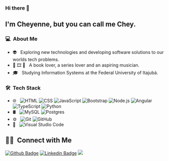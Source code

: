 ### Hi there 👋

## I'm Cheyenne, but you can call me Chey.

### 💻 &nbsp;About Me 

- 👽 &nbsp; Exploring new technologies and developing software solutions to our worlds tech problems.
- 📕 🎞️ 🎸 &nbsp; A book lover, a series lover and an aspiring musician.
- 🎓 &nbsp; Studying Information Systems at the Federal University of Itajubá.


### 🛠 &nbsp;Tech Stack

- 🌐 &nbsp;
  ![HTML](https://img.shields.io/badge/-HTML-333333?style=flat&logo=HTML5)
  ![CSS](https://img.shields.io/badge/-CSS-333333?style=flat&logo=CSS3&logoColor=1572B6)
  ![JavaScript](https://img.shields.io/badge/-JavaScript-333333?style=flat&logo=javascript)
  ![Bootstrap](https://img.shields.io/badge/-Bootstrap-333333?style=flat&logo=bootstrap&logoColor=563D7C)
  ![Node.js](https://img.shields.io/badge/-Node.js-333333?style=flat&logo=node.js)
  ![Angular](https://img.shields.io/badge/Angular-DD0031?style=for-the-badge&logo=angular&logoColor=white)
  ![TypeScript](https://img.shields.io/badge/TypeScript-007ACC?style=for-the-badge&logo=typescript&logoColor=white)
  ![Python](https://badges.aleen42.com/src/python.svg)
- 🛢 &nbsp;
  ![MySQL](https://img.shields.io/badge/MySQL-00000F?style=for-the-badge&logo=mysql&logoColor=white)
  ![Postgres](https://img.shields.io/badge/PostgreSQL-316192?style=for-the-badge&logo=postgresql&logoColor=white)
- ⚙️ &nbsp;
  ![Git](https://img.shields.io/badge/-Git-333333?style=flat&logo=git)
  ![GitHub](https://img.shields.io/badge/-GitHub-333333?style=flat&logo=github)
- 🔧 &nbsp;
  ![Visual Studio Code](https://img.shields.io/badge/-Visual%20Studio%20Code-333333?style=flat&logo=visual-studio-code&logoColor=007ACC)

##  🤝🏻 &nbsp;Connect with Me
[![Github Badge](https://img.shields.io/badge/-Github-000?style=flat-square&logo=Github&logoColor=white&link=https://github.com/cheycattani)](https://github.com/cheycattani)
[![Linkedin Badge](https://img.shields.io/badge/-LinkedIn-blue?style=flat-square&logo=Linkedin&logoColor=white&link=https://www.linkedin.com/in/cheyenne-cattani)](https://www.linkedin.com/in/cheyenne-cattani)
<a href="https://www.instagram.com/cheyennecattani" target="_blank"><img src="https://img.shields.io/badge/-Instagram-%23E4405F?style=flat-square&logo=instagram&logoColor=white"></a>
